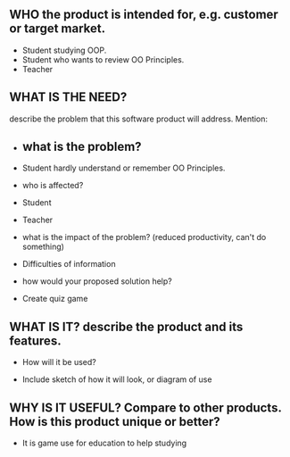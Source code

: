 ## WHO the product is intended for, e.g. customer or target market.
+ Student studying OOP.
+ Student who wants to review OO Principles.
+ Teacher

## WHAT IS THE NEED?
describe the problem that this software product will address. Mention:

+ ## what is the problem?
 + Student hardly understand or remember OO Principles.


+ who is affected?
 + Student
 + Teacher

+ what is the impact of the problem? (reduced productivity, can't do something)
 + Difficulties of information

+ how would your proposed solution help?
 + Create quiz game


## WHAT IS IT? describe the product and its features.

+ How will it be used?
		
	
+ Include sketch of how it will look, or diagram of use

## WHY IS IT USEFUL? Compare to other products. How is this product unique or better?
+ It is game use for education to help studying
